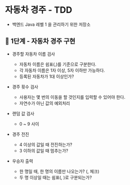 # 자동차 경주 - TDD
- 백엔드 Java 레벨 1 을 관리하기 위한 저장소

## 🚀 1단계 - 자동차 경주 구현
- 경주할 자동차 이름 검사
    - 자동차 이름은 쉼표(,)를 기준으로 구분한다.
    - 각 자동차 이름은 1자 이상, 5자 이하만 가능하다.
    - 등록된 자동차가 1대 이상인가?

- 경주 횟수 검사
    - 사용자는 몇 번의 이동을 할 것인지를 입력할 수 있어야 한다.
    - 자연수가 아닌 값의 예외처리

- 랜덤 값 검사
    - 0 ~ 9 사이
    
- 경주 전진
    - 4 이상의 값일 때 전진하는가?
    - 3 이하의 값일 때 멈추는가?
    
- 우승자 출력
    - 한 명일 때, 한 명의 이름만 나오는가? (, 체크)
    - 두 명 이상일 때는 쉼표(, )로 구분되는가?
    